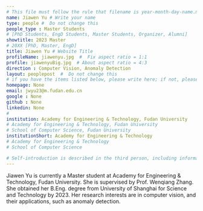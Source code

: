 ```yaml
---
# This file must follow the rule that filename is year-month-day-name.md .
name: Jiawen Yu # Write your name
type: people #  Do not change this
people_type : Master Students
# [PhD Students, EngD Students, Master Students, Organizer, Alumni]
showtitle: 2023 Master
# 20XX [PhD, Master, EngD]
title: Jiawen Yu # Website Title
profileName: jiawenyu.jpg  #  Fix aspect ratio = 1:1
profile: jiawenyuBig.jpg  # About aspect ratio = 4:3
direction : Computer Vision, Anomaly Detection
layout: peoplepost  #  Do not change this
# if you have the items listed below, please write here; if not, please write None.
homepage: None
email: jwyu23@m.fudan.edu.cn
google : None
github : None
linkedin: None
# 
institution: Academy for Engineering & Technology, Fudan University
# Academy for Engineering & Technology, Fudan University
# School of Computer Science, Fudan University
institutionShort: Academy for Engineering & Technology
# Academy for Engineering & Technology
# School of Computer Science

# Self-introduction is described in the third person, including information such as educational experience(B/M/P), graduation career development 
---
```


Jiawen Yu is currently a Master student at Academy for Engineering & Technology, Fudan University. She is supervised by Prof. Wenqiang Zhang. She obtained her B.Eng. degree from University of Shanghai for Science and Technology by 2023. Her research interests are in computer vision, and their applications, such as anomaly detection.



 

